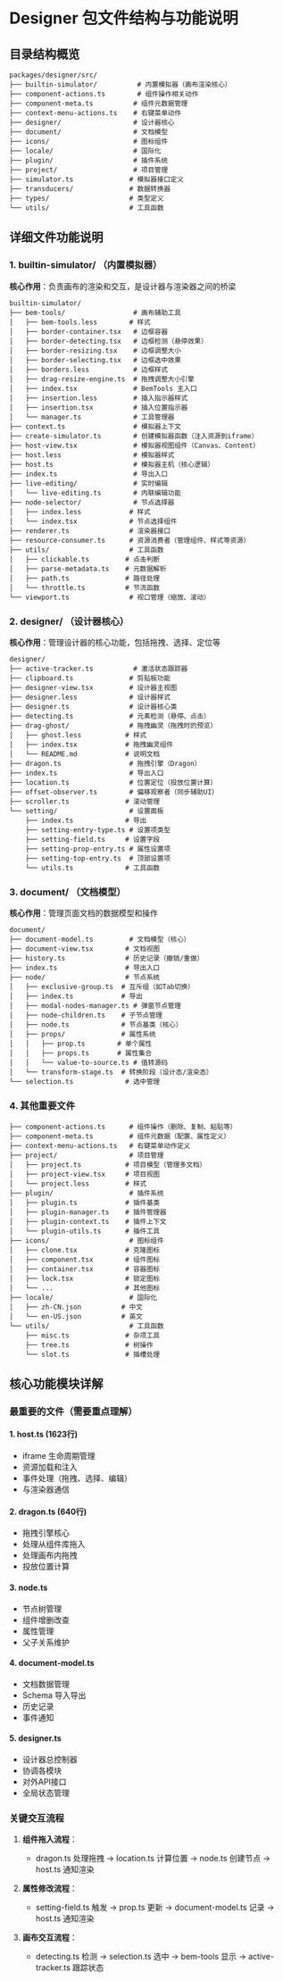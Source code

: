# Designer 包文件结构与功能说明

## 目录结构概览

```
packages/designer/src/
├── builtin-simulator/          # 内置模拟器（画布渲染核心）
├── component-actions.ts        # 组件操作相关动作
├── component-meta.ts          # 组件元数据管理
├── context-menu-actions.ts    # 右键菜单动作
├── designer/                  # 设计器核心
├── document/                  # 文档模型
├── icons/                     # 图标组件
├── locale/                    # 国际化
├── plugin/                    # 插件系统
├── project/                   # 项目管理
├── simulator.ts              # 模拟器接口定义
├── transducers/              # 数据转换器
├── types/                    # 类型定义
└── utils/                    # 工具函数
```

## 详细文件功能说明

### 1. builtin-simulator/ （内置模拟器）
**核心作用**：负责画布的渲染和交互，是设计器与渲染器之间的桥梁

```
builtin-simulator/
├── bem-tools/                 # 画布辅助工具
│   ├── bem-tools.less        # 样式
│   ├── border-container.tsx   # 边框容器
│   ├── border-detecting.tsx   # 边框检测（悬停效果）
│   ├── border-resizing.tsx    # 边框调整大小
│   ├── border-selecting.tsx   # 边框选中效果
│   ├── borders.less           # 边框样式
│   ├── drag-resize-engine.ts  # 拖拽调整大小引擎
│   ├── index.tsx              # BemTools 主入口
│   ├── insertion.less         # 插入指示器样式
│   ├── insertion.tsx          # 插入位置指示器
│   └── manager.ts             # 工具管理器
├── context.ts                 # 模拟器上下文
├── create-simulator.ts        # 创建模拟器函数（注入资源到iframe）
├── host-view.tsx              # 模拟器视图组件（Canvas、Content）
├── host.less                  # 模拟器样式
├── host.ts                    # 模拟器主机（核心逻辑）
├── index.ts                   # 导出入口
├── live-editing/              # 实时编辑
│   └── live-editing.ts        # 内联编辑功能
├── node-selector/             # 节点选择器
│   ├── index.less            # 样式
│   └── index.tsx             # 节点选择组件
├── renderer.ts               # 渲染器接口
├── resource-consumer.ts      # 资源消费者（管理组件、样式等资源）
├── utils/                    # 工具函数
│   ├── clickable.ts         # 点击判断
│   ├── parse-metadata.ts    # 元数据解析
│   ├── path.ts              # 路径处理
│   └── throttle.ts          # 节流函数
└── viewport.ts               # 视口管理（缩放、滚动）
```

### 2. designer/ （设计器核心）
**核心作用**：管理设计器的核心功能，包括拖拽、选择、定位等

```
designer/
├── active-tracker.ts          # 激活状态跟踪器
├── clipboard.ts              # 剪贴板功能
├── designer-view.tsx         # 设计器主视图
├── designer.less             # 设计器样式
├── designer.ts               # 设计器核心类
├── detecting.ts              # 元素检测（悬停、点击）
├── drag-ghost/               # 拖拽幽灵（拖拽时的预览）
│   ├── ghost.less           # 样式
│   ├── index.tsx            # 拖拽幽灵组件
│   └── README.md            # 说明文档
├── dragon.ts                 # 拖拽引擎（Dragon）
├── index.ts                  # 导出入口
├── location.ts               # 位置定位（投放位置计算）
├── offset-observer.ts        # 偏移观察者（同步辅助UI）
├── scroller.ts              # 滚动管理
└── setting/                  # 设置面板
    ├── index.ts             # 导出
    ├── setting-entry-type.ts # 设置项类型
    ├── setting-field.ts     # 设置字段
    ├── setting-prop-entry.ts # 属性设置项
    ├── setting-top-entry.ts  # 顶部设置项
    └── utils.ts             # 工具函数
```

### 3. document/ （文档模型）
**核心作用**：管理页面文档的数据模型和操作

```
document/
├── document-model.ts         # 文档模型（核心）
├── document-view.tsx        # 文档视图
├── history.ts               # 历史记录（撤销/重做）
├── index.ts                 # 导出入口
├── node/                    # 节点系统
│   ├── exclusive-group.ts  # 互斥组（如Tab切换）
│   ├── index.ts            # 导出
│   ├── modal-nodes-manager.ts # 弹窗节点管理
│   ├── node-children.ts    # 子节点管理
│   ├── node.ts             # 节点基类（核心）
│   ├── props/              # 属性系统
│   │   ├── prop.ts        # 单个属性
│   │   ├── props.ts       # 属性集合
│   │   └── value-to-source.ts # 值转源码
│   └── transform-stage.ts  # 转换阶段（设计态/渲染态）
└── selection.ts             # 选中管理
```

### 4. 其他重要文件

```
├── component-actions.ts      # 组件操作（删除、复制、粘贴等）
├── component-meta.ts         # 组件元数据（配置、属性定义）
├── context-menu-actions.ts   # 右键菜单动作定义
├── project/                  # 项目管理
│   ├── project.ts           # 项目模型（管理多文档）
│   ├── project-view.tsx     # 项目视图
│   └── project.less         # 样式
├── plugin/                   # 插件系统
│   ├── plugin.ts            # 插件基类
│   ├── plugin-manager.ts    # 插件管理器
│   ├── plugin-context.ts    # 插件上下文
│   └── plugin-utils.ts      # 插件工具
├── icons/                    # 图标组件
│   ├── clone.tsx            # 克隆图标
│   ├── component.tsx        # 组件图标
│   ├── container.tsx        # 容器图标
│   ├── lock.tsx             # 锁定图标
│   └── ...                  # 其他图标
├── locale/                   # 国际化
│   ├── zh-CN.json          # 中文
│   └── en-US.json          # 英文
└── utils/                    # 工具函数
    ├── misc.ts              # 杂项工具
    ├── tree.ts              # 树操作
    └── slot.ts              # 插槽处理
```

## 核心功能模块详解

### 最重要的文件（需要重点理解）

#### 1. **host.ts** (1623行)
- iframe 生命周期管理
- 资源加载和注入
- 事件处理（拖拽、选择、编辑）
- 与渲染器通信

#### 2. **dragon.ts** (640行)
- 拖拽引擎核心
- 处理从组件库拖入
- 处理画布内拖拽
- 投放位置计算

#### 3. **node.ts**
- 节点树管理
- 组件增删改查
- 属性管理
- 父子关系维护

#### 4. **document-model.ts**
- 文档数据管理
- Schema 导入导出
- 历史记录
- 事件通知

#### 5. **designer.ts**
- 设计器总控制器
- 协调各模块
- 对外API接口
- 全局状态管理

### 关键交互流程

1. **组件拖入流程**：
   - dragon.ts 处理拖拽 → location.ts 计算位置 → node.ts 创建节点 → host.ts 通知渲染

2. **属性修改流程**：
   - setting-field.ts 触发 → prop.ts 更新 → document-model.ts 记录 → host.ts 通知渲染

3. **画布交互流程**：
   - detecting.ts 检测 → selection.ts 选中 → bem-tools 显示 → active-tracker.ts 跟踪状态
